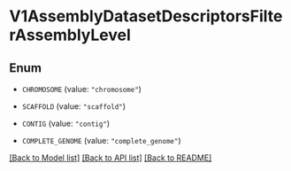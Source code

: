 # V1AssemblyDatasetDescriptorsFilterAssemblyLevel

## Enum


* `CHROMOSOME` (value: `"chromosome"`)

* `SCAFFOLD` (value: `"scaffold"`)

* `CONTIG` (value: `"contig"`)

* `COMPLETE_GENOME` (value: `"complete_genome"`)


[[Back to Model list]](../README.md#documentation-for-models) [[Back to API list]](../README.md#documentation-for-api-endpoints) [[Back to README]](../README.md)


